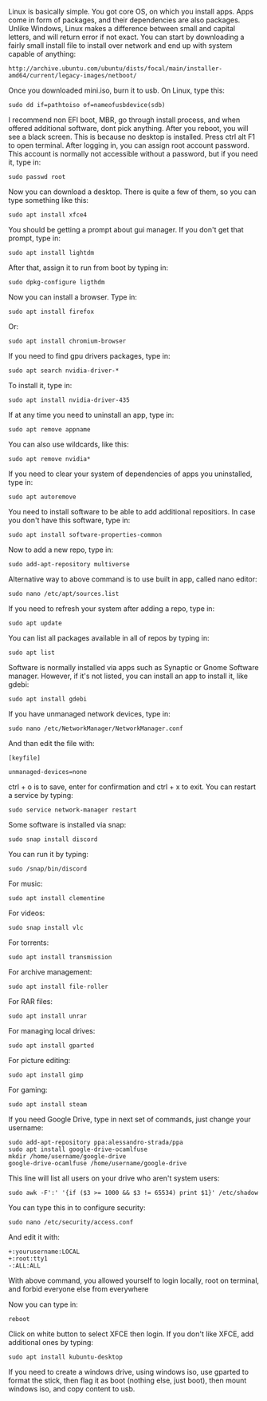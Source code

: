 Linux is basically simple. You got core OS, on which you install apps. Apps come in form of packages, and their dependencies are also packages.
Unlike Windows, Linux makes a difference between small and capital letters, and will return error if not exact.
You can start by downloading a fairly small install file to install over network and end up with system capable of anything:

```
http://archive.ubuntu.com/ubuntu/dists/focal/main/installer-amd64/current/legacy-images/netboot/
```

Once you downloaded mini.iso, burn it to usb. On Linux, type this:

```
sudo dd if=pathtoiso of=nameofusbdevice(sdb)
```

I recommend non EFI boot, MBR, go through install process, and when offered additional software, dont pick anything.
After you reboot, you will see a black screen. This is because no desktop is installed. Press ctrl alt F1 to open terminal.
After logging in, you can assign root account password. This account is normally not accessible without a password,
but if you need it, type in:

```
sudo passwd root
```

Now you can download a desktop. There is quite a few of them, so you can type something like this:

```
sudo apt install xfce4
```

You should be getting a prompt about gui manager. If you don't get that prompt, type in:

```
sudo apt install lightdm
```

After that, assign it to run from boot by typing in:

```
sudo dpkg-configure ligthdm
```

Now you can install a browser. Type in:

```
sudo apt install firefox
```

Or:

```
sudo apt install chromium-browser
```

If you need to find gpu drivers packages, type in:

```
sudo apt search nvidia-driver-*
```

To install it, type in:

```
sudo apt install nvidia-driver-435
```

If at any time you need to uninstall an app, type in:

```
sudo apt remove appname
```

You can also use wildcards, like this:

```
sudo apt remove nvidia*
```

If you need to clear your system of dependencies of apps you uninstalled, type in:

```
sudo apt autoremove
```

You need to install software to be able to add additional repositiors. In case you don't have this software, type in:

```
sudo apt install software-properties-common
```

Now to add a new repo, type in:

```
sudo add-apt-repository multiverse
```

Alternative way to above command is to use built in app, called nano editor:

```
sudo nano /etc/apt/sources.list
```

If you need to refresh your system after adding a repo, type in:

```
sudo apt update
```

You can list all packages available in all of repos by typing in:

```
sudo apt list
```

Software is normally installed via apps such as Synaptic or Gnome Software manager. However, if it's not listed, you can install an app to install it, like gdebi:

```
sudo apt install gdebi
```

If you have unmanaged network devices, type in:

```
sudo nano /etc/NetworkManager/NetworkManager.conf
```

And than edit the file with:

```
[keyfile]

unmanaged-devices=none
```

ctrl + o is to save, enter for confirmation and ctrl + x to exit. You can restart a service by typing:

```
sudo service network-manager restart
```

Some software is installed via snap:

```
sudo snap install discord
```

You can run it by typing:

```
sudo /snap/bin/discord
```

For music:

```
sudo apt install clementine
```

For videos:

```
sudo snap install vlc
```

For torrents:

```
sudo apt install transmission
```

For archive management:

```
sudo apt install file-roller
```

For RAR files:

```
sudo apt install unrar
```

For managing local drives:

```
sudo apt install gparted
```

For picture editing:

```
sudo apt install gimp
```

For gaming:

```
sudo apt install steam
```

If you need Google Drive, type in next set of commands, just change your username:

```
sudo add-apt-repository ppa:alessandro-strada/ppa
sudo apt install google-drive-ocamlfuse
mkdir /home/username/google-drive
google-drive-ocamlfuse /home/username/google-drive
```

This line will list all users on your drive who aren't system users:

```
sudo awk -F':' '{if ($3 >= 1000 && $3 != 65534) print $1}' /etc/shadow
```

You can type this in to configure security:

```
sudo nano /etc/security/access.conf
```

And edit it with:

```
+:yourusername:LOCAL
+:root:tty1
-:ALL:ALL
```

With above command, you allowed yourself to login locally, root on terminal, and forbid everyone else from everywhere

Now you can type in:

```
reboot
```

Click on white button to select XFCE then login. If you don't like XFCE, add additional ones by typing:

```
sudo apt install kubuntu-desktop
```

If you need to create a windows drive, using windows iso, use gparted to format the stick, then flag it as boot (nothing else, just boot), then mount windows iso, and copy content to usb.
